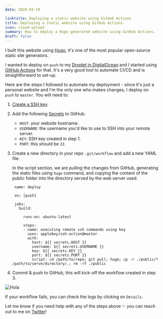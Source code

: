 ```yaml
---
date: 2020-03-19

linktitle: Deploying a static website using GitHub Actions
title: Deploying a static website using GitHub Actions
icon: cloud-upload
summary: How to deploy a Hugo generated website using GitHub Actions.
draft: false
---
```


I built this website using [Hugo](https://gohugo.io/), it's one of the most popular open-source static site generators.

I wanted to deploy on `push` to my [Droplet in DigitalOcean](https://www.digitalocean.com/products/droplets/) and I started using [GitHub Actions](https://github.com/features/actions) for that. It's a very good tool to automate CI/CD and is straightforward to set-up.

Here are the steps I followed to automate my deployment - since it's just a personal website and I'm the only one who makes changes, I deploy on `push` to `master`. You will need to:

1. [Create a SSH key](https://help.github.com/en/github/authenticating-to-github/generating-a-new-ssh-key-and-adding-it-to-the-ssh-agent).
2. Add the following [Secrets](https://help.github.com/en/actions/configuring-and-managing-workflows/creating-and-storing-encrypted-secrets) to GitHub:
    - `HOST`: your website hostname.
    - `USERNAME`: the username you'd like to use to SSH into your remote server.
    - `KEY`: SSH key created in step 1.
    - `PORT`: this should be `22`.
3. Create a new directory in your repo `.git/workflow` and add a new YAML file. 

    In the script section, we are pulling the changes from GitHub, generating the static files using `hugo` command, and copying the content of the public folder into the directory served by the web server used.

        name: deploy

        on: [push]

        jobs:
          build:

            runs-on: ubuntu-latest
        
            steps:
            - name: executing remote ssh commands using key
              uses: appleboy/ssh-action@master
              with:
                host: ${{ secrets.HOST }}
                username: ${{ secrets.USERNAME }}
                key: ${{ secrets.KEY }}
                port: ${{ secrets.PORT }}
                script: cd /path/to/repo; git pull; hugo; cp -r ./public/* /path/to/serve/directory/.; rm -rf ./public

4. Commit & push to GitHub, this will kick-off the workflow created in step 3.

![Hola](/workflow.png)

If your workflow fails, you can check the logs by clicking on `Details`.

Let me know if you need help with any of the steps above ✨ you can reach out to me on [Twitter](https://twitter.com/fathalls_)!
